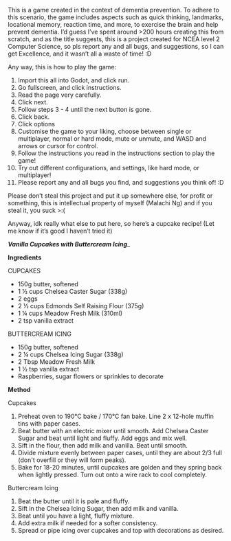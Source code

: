 This is a game created in the context of dementia prevention. To adhere to this scenario, the game includes aspects such as quick thinking, landmarks, locational memory, reaction time, and more, to exercise the brain and help prevent dementia. I’d guess I’ve spent around >200 hours creating this from scratch, and as the title suggests, this is a project created for NCEA level 2 Computer Science, so pls report any and all bugs, and suggestions, so I can get Excellence, and it wasn’t all a waste of time! :D

Any way, this is how to play the game: 
1. Import this all into Godot, and click run.
2. Go fullscreen, and click instructions.
3. Read the page very carefully.
4. Click next.
5. Follow steps 3 - 4 until the next button is gone.
6. Click back.
7. Click options
8. Customise the game to your liking, choose between single or multiplayer, normal or hard mode, mute or unmute, and WASD and arrows or cursor for control.
9. Follow the instructions you read in the instructions section to play the game!
10. Try out different configurations, and settings, like hard mode, or multiplayer!
11. Please report any and all bugs you find, and suggestions you think of! :D


Please don’t steal this project and put it up somewhere else, for profit or something, this is intellectual property of myself (Malachi Ng) and if you steal it, you suck >:(



Anyway, idk really what else to put here, so here’s a cupcake recipe! (Let me know if it’s good I haven’t tried it)


_**Vanilla Cupcakes with Buttercream Icing**__


**Ingredients**

CUPCAKES
- 150g butter, softened 
- 1 ½ cups Chelsea Caster Sugar (338g)
- 2 eggs 
- 2 ½ cups Edmonds Self Raising Flour (375g)
- 1 ¼ cups Meadow Fresh Milk (310ml)
- 2 tsp vanilla extract 


BUTTERCREAM ICING
- 150g butter, softened 
- 2 ¼ cups Chelsea Icing Sugar (338g)
- 2 Tbsp Meadow Fresh Milk 
- 1 ½ tsp vanilla extract
- Raspberries, sugar flowers or sprinkles to decorate



**Method**

Cupcakes 
1. Preheat oven to 190°C bake / 170°C fan bake. Line 2 x 12-hole muffin tins with paper cases.
2. Beat butter with an electric mixer until smooth. Add Chelsea Caster Sugar and beat until light and fluffy. Add eggs and mix well.
3. Sift in the flour, then add milk and vanilla. Beat until smooth.
4. Divide mixture evenly between paper cases, until they are about 2/3 full (don't overfill or they will form peaks). 
5. Bake for 18-20 minutes, until cupcakes are golden and they spring back when lightly pressed. Turn out onto a wire rack to cool completely.


Buttercream Icing
1. Beat the butter until it is pale and fluffy. 
2. Sift in the Chelsea Icing Sugar, then add milk and vanilla. 
3. Beat until you have a light, fluffy mixture. 
4. Add extra milk if needed for a softer consistency. 
5. Spread or pipe icing over cupcakes and top with decorations as desired.
